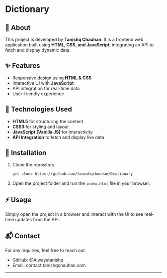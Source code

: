 # Dictionary

## 📌 About

This project is developed by **Tanishq Chauhan**. It is a frontend web application built using **HTML, CSS, and JavaScript**, integrating an API to fetch and display dynamic data.

## ✨ Features

- Responsive design using **HTML & CSS**
- Interactive UI with **JavaScript**
- API integration for real-time data
- User-friendly experience

## 🚀 Technologies Used

- **HTML5** for structuring the content
- **CSS3** for styling and layout
- **JavaScript (Vanilla JS)** for interactivity
- **API Integration** to fetch and display live data

## 📂 Installation

1. Clone the repository:
   ```sh
   git clone https://github.com/tanishqchauhan/Dictionary
   ```
2. Open the project folder and run the `index.html` file in your browser.

## ⚡ Usage

Simply open the project in a browser and interact with the UI to see real-time updates from the API.

## 📬 Contact

For any inquiries, feel free to reach out:

- GitHub: @Alwaystanishq
- Email: contact.tanishqchauhan.com

---

